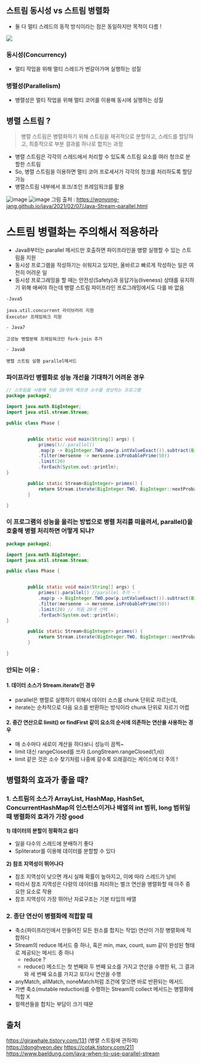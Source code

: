 ## 스트림 동시성 vs 스트림 병렬화
- 둘 다 멀티 스레드의 동작 방식이라는 점은 동일하지만 목적이 다름 !

![](https://velog.velcdn.com/images/myway00/post/8bbe1194-c4af-46bc-ae4a-da37bdc70a02/image.png)

### 동시성(Concurrency)
- 멀티 작업을 위해 멀티 스레드가 번갈아가며 실행하는 성질

### 병렬성(Parallelism)
- 병렬성은 멀티 작업을 위해 멀티 코어를 이용해 동시에 실행하는 성질

## 병렬 스트림 ? 
> 병렬 스트림은 병렬화하기 위해 스트림을 재귀적으로 분할하고, 스레드를 할당하고, 최종적으로 부분 결과를 하나로 합치는 과정
- 병렬 스트림은 각각의 스레드에서 처리할 수 있도록 스트림 요소를 여러 청크로 분할한 스트림
- So, 병렬 스트림을 이용하면 멀티 코어 프로세서가 각각의 청크를 처리하도록 할당 가능
- 병렬스트림 내부에서 포크/조인 프레임워크를 활용

![image](https://user-images.githubusercontent.com/76711238/184495816-3ae4f940-5126-4a3c-800a-f4fcc29d234a.png)
![image](https://user-images.githubusercontent.com/76711238/184495834-80ccbd13-aaaf-42cf-b755-ac28e5895d96.png)
그림 출처 : https://wonyong-jang.github.io/java/2021/02/07/Java-Stream-parallel.html

# 스트림 병렬화는 주의해서 적용하라
- Java8부터는 parallel 메서드만 호출하면 파이프라인을 병렬 실행할 수 있는 스트림을 지원
- 동시성 프로그램을 작성하기는 쉬워지고 있지만, 올바르고 빠르게 작성하는 일은 여전히 어려운 일
- 동시성 프로그래밍을 할 때는 안전성(Safety)과 응답가능(liveness) 상태를 유지하기 위해 애써야 하는데 병렬 스트림 파이프라인 프로그래밍에서도 다를 바 없음

```
-Java5

java.util.concurrent 라이브러리 지원
Executor 프레임워크 지원

- Java7

고성능 병렬분해 프레임워크인 fork-join 추가

- Java8

병렬 스트림 실행 parallel메서드

```

### 파이프라인 병렬화로 성능 개선을 기대하기 어려운 경우
```java
// 스트림을 사용해 처음 20개의 메르센 소수를 생성하는 프로그램
package package2;

import java.math.BigInteger;
import java.util.stream.Stream;

public class Phase {


	    public static void main(String[] args) {
	        primes()//.parallel()
            .map(p -> BigInteger.TWO.pow(p.intValueExact()).subtract(BigInteger.ONE))
            .filter(mersenne -> mersenne.isProbablePrime(50))
            .limit(20)
            .forEach(System.out::println);
}

		public static Stream<BigInteger> primes() {
		    return Stream.iterate(BigInteger.TWO, BigInteger::nextProbablePrime);
		}

}
```

### 이 프로그램의 성능을 올리는 방법으로 병렬 처리를 떠올려서, parallel()을 호출해 병렬 처리하면 어떻게 되냐?

```java
package package2;

import java.math.BigInteger;
import java.util.stream.Stream;

public class Phase {


	    public static void main(String[] args) {
	        primes().parallel() //parallel 추가 ~ !
            .map(p -> BigInteger.TWO.pow(p.intValueExact()).subtract(BigInteger.ONE))
            .filter(mersenne -> mersenne.isProbablePrime(50))
            .limit(20) // 처음 20개 선택 
            .forEach(System.out::println);
}

		public static Stream<BigInteger> primes() {
		    return Stream.iterate(BigInteger.TWO, BigInteger::nextProbablePrime);
		}

}
```
### 안되는 이유 : 
#### 1. 데이터 소스가 Stream.iterate인 경우

- parallel은 병렬로 실행하기 위해서 데이터 소스를 chunk 단위로 자르는데,
- iterate는 순차적으로 다음 요소를 반환하는 방식이라 chunk 단위로 자르기 어렵

#### 2. 중간 연산으로 limit() or findFirst 같이 요소의 순서에 의존하는 연산을 사용하는 경우
- 매 소수마다 새로이 계산을 하다보니 성능이 끔찍~
- limit 대신 rangeClosed를 쓰자 (LongStream.rangeClosed(1,n))
- limit 같은 것은 소수 찾기처럼 나중에 갈수록 오래걸리는 케이스에 더 주의 !

##  병렬화의 효과가 좋을 때?
### 1. 스트림의 소스가 ArrayList, HashMap, HashSet, ConcurrentHashMap의 인스턴스이거나 배열의 int 범위, long 범위일 때 병렬화의 효과가 가장 good
**1) 데이터의 분할이 정확하고 쉽다**

- 일을 다수의 스레드에 분배하기 좋다
- Spliterator를 이용해 데이터를 분할할 수 있다

**2) 참조 지역성이 뛰어나다**

- 참조 지역성이 낮으면 캐시 실패 확률이 높아지고, 이에 따라 스레드가 낭비 
- 따라서 참조 지역성은 다량의 데이터를 처리하는 벌크 연산을 병렬화할 때 아주 중요한 요소로 작용 
- 참조 지역성이 가장 뛰어난 자료구조는 기본 타입의 배열 

### 2. 종단 연산이 병렬화에 적합할 때

- 축소(파이프라인에서 만들어진 모든 원소를 합치는 작업) 연산이 가장 병렬화에 적합하다
- Stream의 reduce 메서드 중 하나, 혹은 min, max, count, sum 같이 완성된 형태로 제공되는 메서드 중 하나
   - reduce ? 
   - reduce() 메소드는 첫 번째와 두 번째 요소를 가지고 연산을 수행한 뒤, 그 결과와 세 번째 요소를 가지고 또다시 연산을 수행
- anyMatch, allMatch, noneMatch처럼 조건에 맞으면 바로 반환되는 메서드
- 가변 축소(mutable reduction)를 수행하는 Stream의 collect 메서드는 병렬화에 적합 X
- 컬렉션들을 합치는 부담이 크기 때문



## 출처
https://girawhale.tistory.com/131 (병렬 스트림에 관하여)
https://donghyeon.dev
https://cotak.tistory.com/211
https://www.baeldung.com/java-when-to-use-parallel-stream
